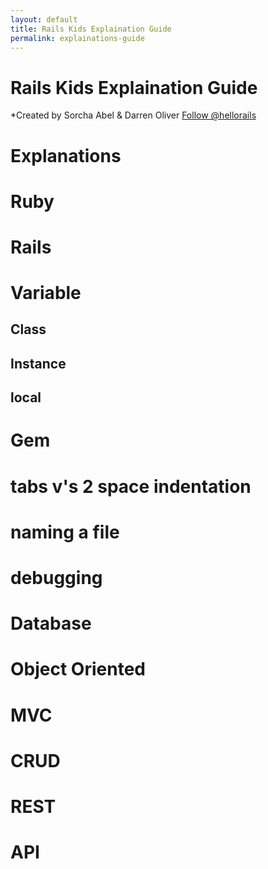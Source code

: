 ```yaml
---
layout: default
title: Rails Kids Explaination Guide
permalink: explainations-guide
---
```


# Rails Kids Explaination Guide

*Created by Sorcha Abel & Darren Oliver  <a href="https://twitter.com/hellorails" class="twitter-follow-button" data-show-count="false">Follow @hellorails</a>
                                         <script>!function(d,s,id){var js,fjs=d.getElementsByTagName(s)[0],p=/^http:/.test(d.location)?'http':'https';if(!d.getElementById(id)){js=d.createElement(s);js.id=id;js.src=p+'://platform.twitter.com/widgets.js';fjs.parentNode.insertBefore(js,fjs);}}(document, 'script', 'twitter-wjs');</script>

# Explanations

# Ruby

# Rails

# Variable
## Class
## Instance
## local


# Gem

# tabs v's 2 space indentation

# naming a file 

# debugging

# Database

# Object Oriented

# MVC

# CRUD

# REST

# API

